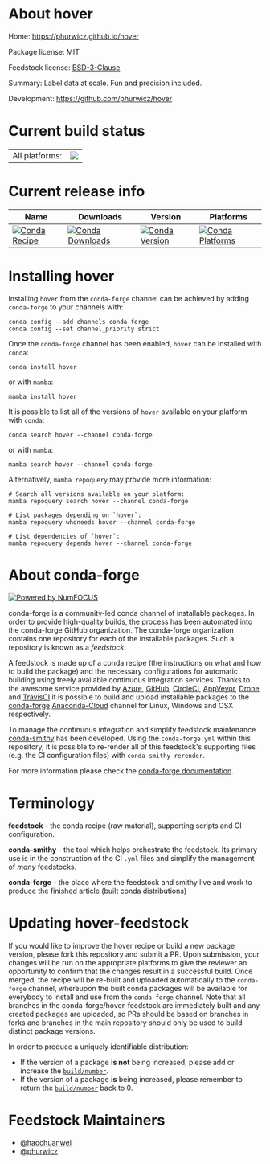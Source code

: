 About hover
===========

Home: https://phurwicz.github.io/hover

Package license: MIT

Feedstock license: [BSD-3-Clause](https://github.com/conda-forge/hover-feedstock/blob/main/LICENSE.txt)

Summary: Label data at scale. Fun and precision included.

Development: https://github.com/phurwicz/hover

Current build status
====================


<table><tr><td>All platforms:</td>
    <td>
      <a href="https://dev.azure.com/conda-forge/feedstock-builds/_build/latest?definitionId=15433&branchName=main">
        <img src="https://dev.azure.com/conda-forge/feedstock-builds/_apis/build/status/hover-feedstock?branchName=main">
      </a>
    </td>
  </tr>
</table>

Current release info
====================

| Name | Downloads | Version | Platforms |
| --- | --- | --- | --- |
| [![Conda Recipe](https://img.shields.io/badge/recipe-hover-green.svg)](https://anaconda.org/conda-forge/hover) | [![Conda Downloads](https://img.shields.io/conda/dn/conda-forge/hover.svg)](https://anaconda.org/conda-forge/hover) | [![Conda Version](https://img.shields.io/conda/vn/conda-forge/hover.svg)](https://anaconda.org/conda-forge/hover) | [![Conda Platforms](https://img.shields.io/conda/pn/conda-forge/hover.svg)](https://anaconda.org/conda-forge/hover) |

Installing hover
================

Installing `hover` from the `conda-forge` channel can be achieved by adding `conda-forge` to your channels with:

```
conda config --add channels conda-forge
conda config --set channel_priority strict
```

Once the `conda-forge` channel has been enabled, `hover` can be installed with `conda`:

```
conda install hover
```

or with `mamba`:

```
mamba install hover
```

It is possible to list all of the versions of `hover` available on your platform with `conda`:

```
conda search hover --channel conda-forge
```

or with `mamba`:

```
mamba search hover --channel conda-forge
```

Alternatively, `mamba repoquery` may provide more information:

```
# Search all versions available on your platform:
mamba repoquery search hover --channel conda-forge

# List packages depending on `hover`:
mamba repoquery whoneeds hover --channel conda-forge

# List dependencies of `hover`:
mamba repoquery depends hover --channel conda-forge
```


About conda-forge
=================

[![Powered by
NumFOCUS](https://img.shields.io/badge/powered%20by-NumFOCUS-orange.svg?style=flat&colorA=E1523D&colorB=007D8A)](https://numfocus.org)

conda-forge is a community-led conda channel of installable packages.
In order to provide high-quality builds, the process has been automated into the
conda-forge GitHub organization. The conda-forge organization contains one repository
for each of the installable packages. Such a repository is known as a *feedstock*.

A feedstock is made up of a conda recipe (the instructions on what and how to build
the package) and the necessary configurations for automatic building using freely
available continuous integration services. Thanks to the awesome service provided by
[Azure](https://azure.microsoft.com/en-us/services/devops/), [GitHub](https://github.com/),
[CircleCI](https://circleci.com/), [AppVeyor](https://www.appveyor.com/),
[Drone](https://cloud.drone.io/welcome), and [TravisCI](https://travis-ci.com/)
it is possible to build and upload installable packages to the
[conda-forge](https://anaconda.org/conda-forge) [Anaconda-Cloud](https://anaconda.org/)
channel for Linux, Windows and OSX respectively.

To manage the continuous integration and simplify feedstock maintenance
[conda-smithy](https://github.com/conda-forge/conda-smithy) has been developed.
Using the ``conda-forge.yml`` within this repository, it is possible to re-render all of
this feedstock's supporting files (e.g. the CI configuration files) with ``conda smithy rerender``.

For more information please check the [conda-forge documentation](https://conda-forge.org/docs/).

Terminology
===========

**feedstock** - the conda recipe (raw material), supporting scripts and CI configuration.

**conda-smithy** - the tool which helps orchestrate the feedstock.
                   Its primary use is in the construction of the CI ``.yml`` files
                   and simplify the management of *many* feedstocks.

**conda-forge** - the place where the feedstock and smithy live and work to
                  produce the finished article (built conda distributions)


Updating hover-feedstock
========================

If you would like to improve the hover recipe or build a new
package version, please fork this repository and submit a PR. Upon submission,
your changes will be run on the appropriate platforms to give the reviewer an
opportunity to confirm that the changes result in a successful build. Once
merged, the recipe will be re-built and uploaded automatically to the
`conda-forge` channel, whereupon the built conda packages will be available for
everybody to install and use from the `conda-forge` channel.
Note that all branches in the conda-forge/hover-feedstock are
immediately built and any created packages are uploaded, so PRs should be based
on branches in forks and branches in the main repository should only be used to
build distinct package versions.

In order to produce a uniquely identifiable distribution:
 * If the version of a package **is not** being increased, please add or increase
   the [``build/number``](https://docs.conda.io/projects/conda-build/en/latest/resources/define-metadata.html#build-number-and-string).
 * If the version of a package **is** being increased, please remember to return
   the [``build/number``](https://docs.conda.io/projects/conda-build/en/latest/resources/define-metadata.html#build-number-and-string)
   back to 0.

Feedstock Maintainers
=====================

* [@haochuanwei](https://github.com/haochuanwei/)
* [@phurwicz](https://github.com/phurwicz/)

